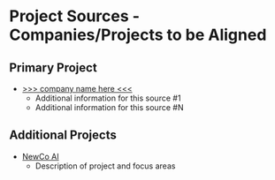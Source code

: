 # Project Sources - Companies/Projects to be Aligned

## Primary Project

- [>>> company name here <<<](https://company.url)
  - Additional information for this source #1
  - Additional information for this source #N

## Additional Projects

<!-- Add additional projects to be analyzed and aligned -->

- [NewCo AI](https://github.com/newco-ai)
  - Description of project and focus areas
